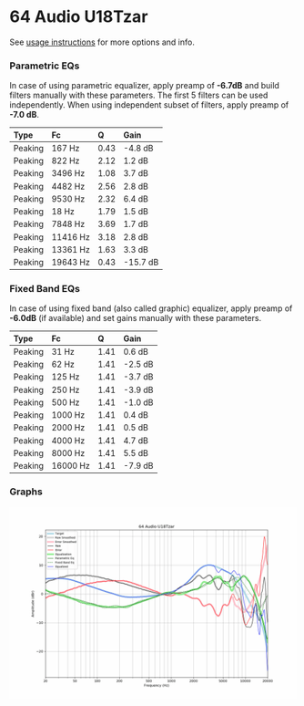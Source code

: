 # 64 Audio U18Tzar
See [usage instructions](https://github.com/jaakkopasanen/AutoEq#usage) for more options and info.

### Parametric EQs
In case of using parametric equalizer, apply preamp of **-6.7dB** and build filters manually
with these parameters. The first 5 filters can be used independently.
When using independent subset of filters, apply preamp of **-7.0 dB**.

| Type    | Fc       |    Q | Gain     |
|:--------|:---------|:-----|:---------|
| Peaking | 167 Hz   | 0.43 | -4.8 dB  |
| Peaking | 822 Hz   | 2.12 | 1.2 dB   |
| Peaking | 3496 Hz  | 1.08 | 3.7 dB   |
| Peaking | 4482 Hz  | 2.56 | 2.8 dB   |
| Peaking | 9530 Hz  | 2.32 | 6.4 dB   |
| Peaking | 18 Hz    | 1.79 | 1.5 dB   |
| Peaking | 7848 Hz  | 3.69 | 1.7 dB   |
| Peaking | 11416 Hz | 3.18 | 2.8 dB   |
| Peaking | 13361 Hz | 1.63 | 3.3 dB   |
| Peaking | 19643 Hz | 0.43 | -15.7 dB |

### Fixed Band EQs
In case of using fixed band (also called graphic) equalizer, apply preamp of **-6.0dB**
(if available) and set gains manually with these parameters.

| Type    | Fc       |    Q | Gain    |
|:--------|:---------|:-----|:--------|
| Peaking | 31 Hz    | 1.41 | 0.6 dB  |
| Peaking | 62 Hz    | 1.41 | -2.5 dB |
| Peaking | 125 Hz   | 1.41 | -3.7 dB |
| Peaking | 250 Hz   | 1.41 | -3.9 dB |
| Peaking | 500 Hz   | 1.41 | -1.0 dB |
| Peaking | 1000 Hz  | 1.41 | 0.4 dB  |
| Peaking | 2000 Hz  | 1.41 | 0.5 dB  |
| Peaking | 4000 Hz  | 1.41 | 4.7 dB  |
| Peaking | 8000 Hz  | 1.41 | 5.5 dB  |
| Peaking | 16000 Hz | 1.41 | -7.9 dB |

### Graphs
![](./64%20Audio%20U18Tzar.png)